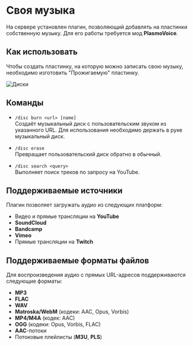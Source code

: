# Своя музыка

На сервере установлен плагин, позволяющий добавлять на пластинки собственную музыку. Для его работы требуется мод **PlasmoVoice**.

## Как использовать

Чтобы создать пластинку, на которую можно записать свою музыку, необходимо изготовить "Прожигаемую" пластинку.

![Диски](./musicdisc.webp)

## Команды

- `/disc burn <url> [name]`  
  Создаёт музыкальный диск с пользовательским звуком из указанного URL. Для использования необходимо держать в руке музыкальный диск.

- `/disc erase`  
  Превращает пользовательский диск обратно в обычный.

- `/disc search <query>`  
  Выполняет поиск треков по запросу на YouTube.

## Поддерживаемые источники

Плагин позволяет загружать аудио из следующих платформ:
- Видео и прямые трансляции на **YouTube**
- **SoundCloud**
- **Bandcamp**
- **Vimeo**
- Прямые трансляции на **Twitch**

## Поддерживаемые форматы файлов

Для воспроизведения аудио с прямых URL-адресов поддерживаются следующие форматы:
- **MP3**
- **FLAC**
- **WAV**
- **Matroska/WebM** (кодеки: AAC, Opus, Vorbis)
- **MP4/M4A** (кодек: AAC)
- **OGG** (кодеки: Opus, Vorbis, FLAC)
- **AAC**-потоки
- Потоковые плейлисты (**M3U**, **PLS**)
